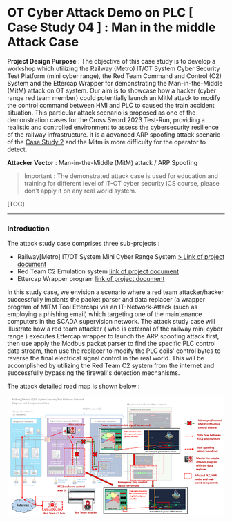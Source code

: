 # OT Cyber Attack Demo on PLC [ Case Study 04 ] : Man in the middle Attack Case

**Project Design Purpose** : The objective of this case study is to develop a workshop which utilizing the Railway (Metro) IT/OT System Cyber Security Test Platform (mini cyber range), the Red Team Command and Control (C2) System and the Ettercap Wrapper for demonstrating the Man-in-the-Middle (MitM) attack on OT system.  Our aim is to showcase how a hacker (cyber range red team member) could potentially launch an MitM attack to modify the control command between HMI and PLC to caused the train accident situation. This particular attack scenario is proposed as one of the demonstration cases for the Cross Sword 2023 Test-Run, providing a realistic and controlled environment to assess the cybersecurity resilience of the railway infrastructure. It is a advanced ARP spoofing attack scenario of the [Case Study 2](OT_attack_case2_arpSpoofingAttack.md) and the Mitm is more difficulty for the operator to detect. 

**Attacker Vector** :  Man-in-the-Middle (MitM) attack / ARP Spoofing

> Important : The demonstrated attack case is used for education and training for different level of IT-OT cyber security ICS course, please don't apply it on any real world system.

[TOC]

------

### Introduction

The attack study case comprises three sub-projects :

- Railway[Metro] IT/OT System Mini Cyber Range System [> Link of project document](https://github.com/LiuYuancheng/Railway_IT_OT_System_Cyber_Security_Platform)
- Red Team C2 Emulation system [link of project document](https://github.com/LiuYuancheng/Python_Malwares_Repo/tree/main/src/c2Emulator)
- Ettercap Wrapper program [link of project document](https://github.com/LiuYuancheng/Python_Malwares_Repo/tree/main/src/ettercapWrapper)

In this study case, we envision a scenario where a red team attacker/hacker successfully implants the packet parser and data replacer (a wrapper program of MITM Tool Ettercap) via an IT-Network-Attack (such as employing a phishing email) which targeting one of the maintenance computers in the SCADA supervision network.  The attack study case will illustrate how a red team attacker ( who is external of the railway mini cyber range ) executes Ettercap wrapper to launch the ARP spoofing attack first, then use apply the Modbus packet parser to find the specific PLC control data stream, then use the replacer to modify the PLC coils' control bytes to reverse the final electrical signal control in the real world. This will be accomplished by utilizing the Red Team C2 system from the internet and successfully bypassing the firewall's detection mechanisms.

The attack detailed road map is shown below : 

![](img/mitm/attackRoadmap.png)

